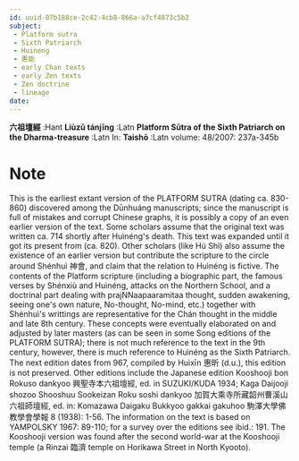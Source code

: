 ```yaml
---
id: uuid-07b188ce-2c42-4cb8-866a-a7cf4873c5b2
subject: 
 - Platform sutra
 - Sixth Patriarch
 - Huineng
 - 惠能
 - early Chan texts
 - early Zen texts
 - Zen doctrine
 - lineage
date: 
---
```


**六祖壇經** :Hant
**Liùzǔ tánjīng** :Latn
**Platform Sūtra of the Sixth Patriarch on the Dharma-treasure** :Latn
In: 
**Taishō** :Latn
volume: 48/2007: 237a-345b
# Note
This is the earliest extant version of the PLATFORM SUTRA (dating ca. 830-860) discovered among the Dūnhuáng manuscripts; since the manuscript is full of mistakes and corrupt Chinese graphs, it is possibly a copy of an even earlier version of the text. Some scholars assume that the original text was written ca. 714 shortly after Huìnéng's death. This text was expanded until it got its present from (ca. 820).  Other scholars (like Hú Shì) also assume the existence of an earlier version but contribute the scripture to the circle around Shénhuì 神會, and claim that the relation to Huìnéng is fictive. The contents of the Platform scripture (including a biographic part, the famous verses by Shénxiù and Huìnéng, attacks on the Northern School, and a doctrinal part dealing with prajNNaapaaramitaa thought, sudden awakening, seeing one's own nature, No-thought, No-mind, etc.) together with Shénhuì's writtings are representative for the Chán thought in the middle and late 8th century. These concepts were eventually elaborated on and adjusted by later masters (as can be seen in some Song editions of the PLATFORM SUTRA); there is not much reference to the text in the 9th century, however, there is much reference to Huìnéng as the Sixth Patriarch. The next edition dates from 967, compiled by Huìxīn 惠昕 (d.u.), this edition is not preserved.  Other editions include the Japanese edition Kooshooji bon Rokuso dankyoo 興聖寺本六祖壇經, ed. in SUZUKI/KUDA 1934; Kaga Daijooji shozoo Shooshuu Sookeizan Roku soshi dankyoo 加賀大乘寺所藏韶州曹溪山六祖師壇經, ed. in: Komazawa Daigaku Bukkyoo gakkai gakuhoo 駒澤大學佛教學會學報 8 (1938): 1-56. The information on the text is based on YAMPOLSKY 1967: 89-110; for a survey over the editions see ibid.: 191. The Kooshooji version was found after the second world-war at the Kooshooji temple (a Rinzai 臨濟 temple on Horikawa Street in North Kyooto).